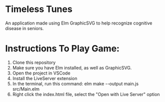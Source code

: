 # Timeless Tunes
An application made using Elm GraphicSVG to help recognize cognitive disease in seniors.

# Instructions To Play Game:
1. Clone this repository
2. Make sure you have Elm installed, as well as GraphicSVG.
3. Open the project in VSCode
4. Install the LiveServer extension
5. In the terminal, run this command: elm make --output main.js src/Main.elm
6. Right click the index.html file, select the "Open with Live Server" option
